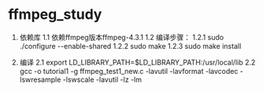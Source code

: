 # ffmpeg_study
1. 依赖库
   1.1 依赖ffmpeg版本ffmpeg-4.3.1
   1.2 编译步骤：
       1.2.1 sudo ./configure --enable-shared
       1.2.2 sudo make
       1.2.3 sudo make install

2. 编译
   2.1 export LD_LIBRARY_PATH=$LD_LIBRARY_PATH:/usr/local/lib
   2.2 gcc -o tutorial1 -g ffmpeg_test1_new.c  -lavutil -lavformat -lavcodec -lswresample -lswscale -lavutil -lz -lm
